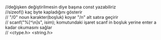 //değişken değiştirilmesin diye başına const yazabiliriz                           
//sizeof() kaç byte kapladığını gösterir                          
// "/0" noun karakter(boşluk) koyar "/n" alt satıra geçirir                             
// scanf("%[^\n]s", isim); komutundaki işaret scanf in boşluk yerine enter a kadar okumasını sağlar                                                  
// <ctype.h> <string.h>                                      
